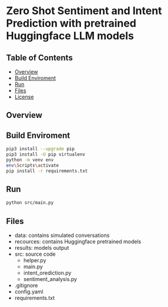 # Zero Shot Sentiment and Intent Prediction with pretrained Huggingface LLM models

## Table of Contents

- [Overview](#overview)
- [Build Enviroment](#enviroment)
- [Run](#run)
- [Files](#Files)
- [License](#license)

## Overview 


## Build Enviroment

```bash
pip3 install --upgrade pip
pip3 install -U pip virtualenv
python -m venv env
env\Scripts\activate
pip install -r requirements.txt
```

## Run 

```bash
python src/main.py
```



## Files

* data: contains simulated conversations
* recources: contains Huggingface pretrained models
* results: models output
* src: source code
    * helper.py
    * main.py
    * intent_orediction.py
    * sentiment_analysis.py
* .gitignore
* config.yaml
* requirements.txt




